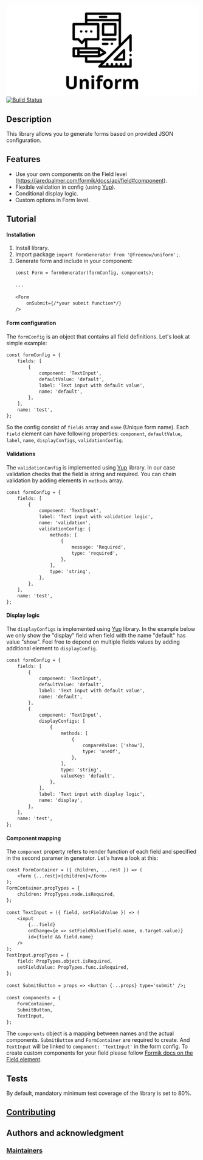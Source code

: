 ![Uniform](assets/logo.png)
[![Build Status](https://travis-ci.com/mytaxi/uniform.svg?branch=master)](https://travis-ci.com/mytaxi/uniform)

## Description

This library allows you to generate forms based on provided JSON configuration.

## Features

* Use your own components on the Field level (https://jaredpalmer.com/formik/docs/api/field#component).
* Flexible validation in config (using [Yup](https://github.com/jquense/yup)).
* Conditional display logic.
* Custom options in Form level.

## Tutorial

#### Installation

1. Install library.
2. Import package `import formGenerator from '@freenow/uniform';`.
3. Generate form and include in your component: 
    ```
    const Form = formGenerator(formConfig, components);

    ...

    <Form
        onSubmit={/*your submit function*/}
    />
    ```

#### Form configuration

The `formConfig` is an object that contains all field definitions. Let's look at simple example:
```
const formConfig = {
    fields: [
        {
            component: 'TextInput',
            defaultValue: 'default',
            label: 'Text input with default value',
            name: 'default',
        },
    ],
    name: 'test',
};
```
So the config consist of `fields` array and `name` (Unique form name). Each `field` element can have following properties: `component`, `defaultValue`, `label`, `name`, `displayConfigs`, `validationConfig`.

#### Validations

The `validationConfig` is implemented using [Yup](https://github.com/jquense/yup) library. In our case validation checks that the field is string and required. You can chain validation by adding elements in `methods` array.
```
const formConfig = {
    fields: [
        {
            component: 'TextInput',
            label: 'Text input with validation logic',
            name: 'validation',
            validationConfig: {
                methods: [
                    {
                        message: 'Required',
                        type: 'required',
                    },
                ],
                type: 'string',
            },
        },
    ],
    name: 'test',
};
```

#### Display logic

The `displayConfigs` is implemented using [Yup](https://github.com/jquense/yup) library. In the example below we only show the "display" field when field with the name "default" has value "show". Feel free to depend on multiple fields values by adding additional element to `displayConfig`.
```
const formConfig = {
    fields: [
        {
            component: 'TextInput',
            defaultValue: 'default',
            label: 'Text input with default value',
            name: 'default',
        },
        {
            component: 'TextInput',
            displayConfigs: [
                {
                    methods: [
                        {
                            compareValue: ['show'],
                            type: 'oneOf',
                        },
                    ],
                    type: 'string',
                    valueKey: 'default',
                },
            ],
            label: 'Text input with display logic',
            name: 'display',
        },
    ],
    name: 'test',
};
```

#### Component mapping

The `component` property refers to render function of each field and specified in the second paramer in generator. Let's have a look at this:
```
const FormContainer = ({ children, ...rest }) => (
    <form {...rest}>{children}</form>
);
FormContainer.propTypes = {
    children: PropTypes.node.isRequired,
};

const TextInput = ({ field, setFieldValue }) => (
    <input
        {...field}
        onChange={e => setFieldValue(field.name, e.target.value)}
        id={field && field.name}
    />
);
TextInput.propTypes = {
    field: PropTypes.object.isRequired,
    setFieldValue: PropTypes.func.isRequired,
};

const SubmitButton = props => <button {...props} type='submit' />;

const components = {
    FormContainer,
    SubmitButton,
    TextInput,
};
```

The `components` object is a mapping between names and the actual components.  `SubmitButton` and `FormContainer` are required to create. And `TextInput` will be linked to `component: 'TextInput'` in the form config. To create custom components for your field please follow [Formik docs on the Field element](https://jaredpalmer.com/formik/docs/api/field#component).

## Tests
By default, mandatory minimum test coverage of the library is set to 80%.

## [Contributing](./CONTRIBUTING.md)

## Authors and acknowledgment

### [Maintainers](./MAINTAINERS)
